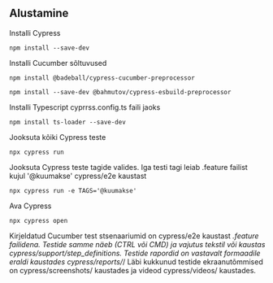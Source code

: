## Alustamine

Installi Cypress

```
npm install --save-dev
```

Installi Cucumber sõltuvused

```
npm install @badeball/cypress-cucumber-preprocessor

npm install --save-dev @bahmutov/cypress-esbuild-preprocessor
```

Installi Typescript cyprrss.config.ts faili jaoks

```
npm install ts-loader --save-dev
```

Jooksuta kõiki Cypress teste

```
npx cypress run
```

Jooksuta Cypress teste tagide valides. Iga testi tagi leiab .feature failist kujul '@kuumakse' cypress/e2e kaustast

```
npx cypress run -e TAGS='@kuumakse'
```

Ava Cypress

```
npx cypress open
```

Kirjeldatud Cucumber test stsenaariumid on cypress/e2e kaustast _.feature failidena. Testide samme näeb (CTRL või CMD) ja vajutus tekstil või kaustas cypress/support/step_definitions.
Testide rapordid on vastavalt formaadile eraldi kaustades cypress/reports/_/
Läbi kukkunud testide ekraanutõmmised on cypress/screenshots/ kaustades ja videod cypress/videos/ kaustades.
